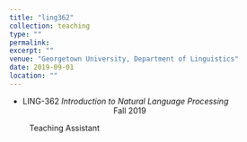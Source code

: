 ```yaml
---
title: "ling362"
collection: teaching
type: ""
permalink:
excerpt: ""
venue: "Georgetown University, Department of Linguistics"
date: 2019-09-01
location: ""
---
```

- LING-362 <i>Introduction to Natural Language Processing</i> &nbsp;&nbsp;&nbsp;&nbsp;&nbsp;&nbsp;&nbsp;&nbsp;&nbsp;&nbsp;&nbsp;&nbsp;&nbsp;&nbsp;&nbsp;&nbsp;&nbsp;&nbsp;&nbsp;&nbsp;&nbsp;&nbsp;&nbsp;&nbsp;&nbsp;&nbsp;&nbsp;&nbsp;&nbsp;&nbsp;&nbsp;&nbsp;&nbsp;&nbsp;&nbsp;&nbsp;&nbsp;&nbsp;&nbsp;&nbsp; Fall 2019

&nbsp;&nbsp;&nbsp;&nbsp;&nbsp;&nbsp;&nbsp;&nbsp; Teaching Assistant
